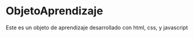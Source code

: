 ObjetoAprendizaje
=================

Este es un objeto de aprendizaje desarrollado con html, css, y javascript
